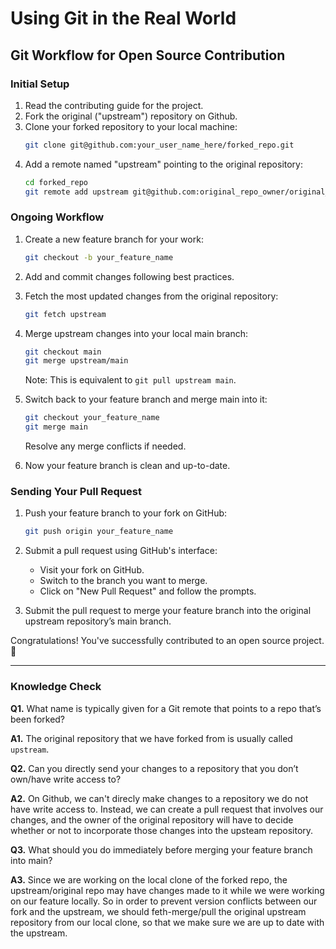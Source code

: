 # Using Git in the Real World
## Git Workflow for Open Source Contribution

### Initial Setup

1. Read the contributing guide for the project.
2. Fork the original ("upstream") repository on Github.
3. Clone your forked repository to your local machine:
   ```bash
   git clone git@github.com:your_user_name_here/forked_repo.git
   ```
4. Add a remote named "upstream" pointing to the original repository:
   ```bash
   cd forked_repo
   git remote add upstream git@github.com:original_repo_owner/original_repo.git
   ```

### Ongoing Workflow

1. Create a new feature branch for your work:
   ```bash
   git checkout -b your_feature_name
   ```

2. Add and commit changes following best practices.

3. Fetch the most updated changes from the original repository:
   ```bash
   git fetch upstream
   ```

4. Merge upstream changes into your local main branch:
   ```bash
   git checkout main
   git merge upstream/main
   ```

   Note: This is equivalent to `git pull upstream main`.

5. Switch back to your feature branch and merge main into it:
   ```bash
   git checkout your_feature_name
   git merge main
   ```

   Resolve any merge conflicts if needed.

6. Now your feature branch is clean and up-to-date.

### Sending Your Pull Request

1. Push your feature branch to your fork on GitHub:
   ```bash
   git push origin your_feature_name
   ```

2. Submit a pull request using GitHub's interface:
   - Visit your fork on GitHub.
   - Switch to the branch you want to merge.
   - Click on "New Pull Request" and follow the prompts.

3. Submit the pull request to merge your feature branch into the original upstream repository’s main branch.

Congratulations! You've successfully contributed to an open source project. 🚀

---
### Knowledge Check

**Q1.** What name is typically given for a Git remote that points to a repo that’s been forked?

**A1.** The original repository that we have forked from is usually called `upstream`.

**Q2.** Can you directly send your changes to a repository that you don’t own/have write access to?

**A2.** On Github, we can't direcly make changes to a repository we do not have write access to. Instead, we can create a pull request that involves our changes, and the owner of the original repository will have to decide whether or not to incorporate those changes into the upsteam repository.

**Q3.** What should you do immediately before merging your feature branch into main?

**A3.** Since we are working on the local clone of the forked repo, the upstream/original repo may have changes made to it while we were working on our feature locally. So in order to prevent version conflicts between our fork and the upstream, we should feth-merge/pull the original upstream repository from our local clone, so that we make sure we are up to date with the upstream.